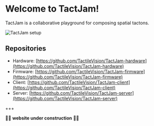 # Welcome to TactJam!

TactJam is a collaborative playground for composing spatial tactons.

![TactJam setup](https://github.com/TactileVision/TactJam/docs/img/TactJam-Teaser.jpg)


## Repositories

+ Hardware: [https://github.com/TactileVision/TactJam-hardware](https://github.com/TactileVision/TactJam-hardware)
+ Firmware: [https://github.com/TactileVision/TactJam-firmware](https://github.com/TactileVision/TactJam-firmware)
+ Client: [https://github.com/TactileVision/TactJam-client](https://github.com/TactileVision/TactJam-client)
+ Server: [https://github.com/TactileVision/TactJam-server](https://github.com/TactileVision/TactJam-server)


+++

🧑‍💻 **website under construction** 👷‍♀️
